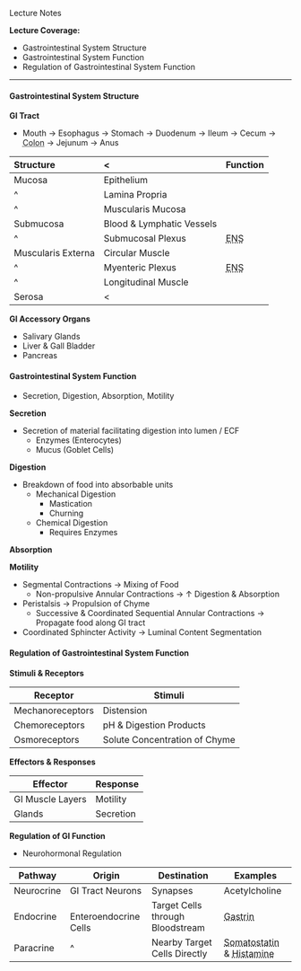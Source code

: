 Lecture Notes

**Lecture Coverage:**
- Gastrointestinal System Structure
- Gastrointestinal System Function
- Regulation of Gastrointestinal System Function

---
#### **Gastrointestinal System Structure**
**GI Tract**
- Mouth → Esophagus → Stomach → Duodenum → Ileum → Cecum → <abbr Title="Ascending → Transverse → Descending">Colon</abbr> → Jejunum → Anus

| **Structure**      | <                         | **Function**                                    |
| :----------------- | :------------------------ | ----------------------------------------------- |
| Mucosa             | Epithelium                |                                                 |
| ^                  | Lamina Propria            |                                                 |
| ^                  | Muscularis Mucosa         |                                                 |
| Submucosa          | Blood & Lymphatic Vessels |                                                 |
| ^                  | Submucosal Plexus         | <abbr Title="Enteric Nervous System">ENS</abbr> |
| Muscularis Externa | Circular Muscle           |                                                 |
| ^                  | Myenteric Plexus          | <abbr Title="Enteric Nervous System">ENS</abbr> |
| ^                  | Longitudinal Muscle       |                                                 |
| Serosa             | <                         |                                                 |

**GI Accessory Organs**
- Salivary Glands
- Liver & Gall Bladder
- Pancreas


#### **Gastrointestinal System Function**
- Secretion, Digestion, Absorption, Motility

**Secretion**
- Secretion of material facilitating digestion into lumen / ECF
	- Enzymes (Enterocytes)
	- Mucus (Goblet Cells)

**Digestion**
- Breakdown of food into absorbable units
	- Mechanical Digestion
		- Mastication
		- Churning
	- Chemical Digestion
		- Requires Enzymes

**Absorption**

**Motility**
- Segmental Contractions → Mixing of Food
	- Non-propulsive Annular Contractions → ↑ Digestion & Absorption
- Peristalsis → Propulsion of Chyme
	- Successive & Coordinated Sequential Annular Contractions → Propagate food along GI tract
- Coordinated Sphincter Activity → Luminal Content Segmentation


#### **Regulation of Gastrointestinal System Function**
**Stimuli & Receptors**

| Receptor         | Stimuli                       |
| ---------------- | ----------------------------- |
| Mechanoreceptors | Distension                    |
| Chemoreceptors   | pH & Digestion Products       |
| Osmoreceptors    | Solute Concentration of Chyme |

**Effectors & Responses**

| Effector         | Response  |
| ---------------- | --------- |
| GI Muscle Layers | Motility  |
| Glands           | Secretion |


**Regulation of GI Function**
- Neurohormonal Regulation

| Pathway    | Origin                    | Destination                      | Examples                                                                                    |
| ---------- | ------------------------- | -------------------------------- | ------------------------------------------------------------------------------------------- |
| Neurocrine | GI Tract Neurons          | Synapses                         | Acetylcholine                                                                               |
| Endocrine  | <br>Enteroendocrine Cells | Target Cells through Bloodstream | <abbr Title="to G Cells">Gastrin</abbr>                                                     |
| Paracrine  | ^                         | Nearby Target Cells Directly     | <abbr Title="to GD Cells">Somatostatin</abbr> & <abbr Title="to ECF Cells">Histamine</abbr> |
